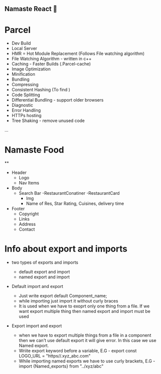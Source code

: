 ## Namaste React 🚀

# Parcel
- Dev Build
- Local Server
- HMR = Hot Module Replacement (Follows File watching algorithm)
- File Watching Algorithm - written in c++ 
- Caching - Faster Builds (.Parcel-cache)
- Image Optimization
- Minification
- Bundling
- Compressing
- Consistent Hashing (To find )
- Code Splitting
- Differential Bundling - support older browsers
- Diagnostic
- Error Handling
- HTTPs hosting 
- Tree Shaking - remove unused code

...
# Namaste Food

**
 * Header
    - Logo
    - Nav Items
 * Body
    - Search Bar
    -RestaurantConatiner
      -RestaurantCard
      - Img
      - Name of Res, Star Rating, Cuisines, delivery time
 * Footer
    - Copyright
    - Links
    - Address
    - Contact

# Info about export and imports

* two types of exports and imports
   - default export and import
   - named export and import

* Default import and export
  - Just write export default Component_name;
  - while importing just import it without curly braces
  - It is used when we have to exoprt only one thing from a file. If we want export multiple thing then named export and import must be used

* Export import and export
  - when we have to export multiple things from a file in a component then we can't use default export it will give error. In this case we use Named export.
  - Wriite export keyword before a variable, E.G - export const LOGO_URL = "https//.xyz_abc.com"
  - While importing named exports we have to use curly brackets, E.G - import {Named_exports} from "../xyz/abc"